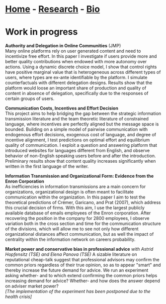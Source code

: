 # [Home](./index.html)  -  [Research](./research.html) - [Bio](./bio.html)

# Work in progress

**Authority and Delegation in Online Communities** (JMP)  
Many online platforms rely on user generated content and need to incentivize free effort. In this paper I investigate if users provide more and better quality contributions when endowed with more autonomy over actions. Using a dynamic discrete choice model, I show that control rights have positive marginal value that is heterogeneous across different types of users, where types are ex-ante identifiable by the platform. I simulate counterfactuals with different delegation designs. Results show that the platform would loose an important share of production and quality of content in absence of delegation, specifically due to the responses of certain groups of users.

**Communication Costs, Incentives and Effort Decision**  
This project aims to help bridging the gap between the strategic information transmission literature and the team theoretic literature of constrained language, where incentives are perfectly aligned but the message space is bounded. Building on a simple model of pairwise communication with endogenous effort decisions, exogenous cost of language, and degree of incentive alignment, I test predictions on optimal effort and equilibrium quality of communication. I exploit a question and answering platform that introduced websites for languages different from English, and observe behavior of non-English speaking users before and after the introduction. Preliminary results show that content quality increases significantly when written in the first language of the writer.

**Information Transmission and Organizational Form: Evidence from the Enron Corporation**  
As inefficiencies in information transmissions are a main concern for organizations, organizational design is often meant to facilitate communication within the organization. In this paper I aim to test the theoretical predictions of Crémer, Garicano, and Prat (2007), which address this crucial decision of firms. With this aim, I use the largest publicly available database of emails employees of the Enron corporation. After recovering the position in the company for 2800 employees, I observe variation both in the cross section and time for the communication structure of the divisions, which will allow me to see not only how different organizational distances affect communication, but as well the impact of centrality within the information network on careers probability. 

**Market power and conservative bias in professional advice** *with Astrid Hopfensitz (TSE) and Elena Panova (TSE)* 
A sizable literature on reputational cheap-talk suggest that professional advisors may confirm the common priors regardless of their true opinion, so as to appear "smart" and thereby increase the future demand for advice. We run an experiment asking whether- and to which extend confirming the common priors helps increasing demand for advice? Whether- and how does the answer depend on adviser market power?  
*[The implementation of the experiment has been postponed due to the health crisis]*
